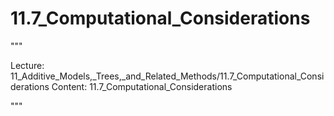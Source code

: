 # 11.7_Computational_Considerations

"""

Lecture: 11_Additive_Models,_Trees,_and_Related_Methods/11.7_Computational_Considerations
Content: 11.7_Computational_Considerations

"""

